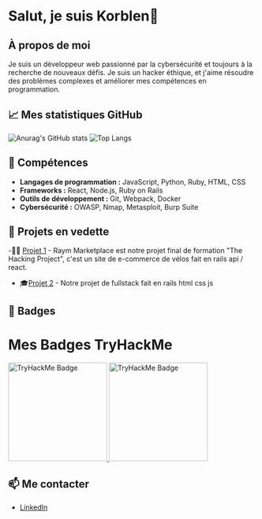 # Salut, je suis Korblen👋

## À propos de moi

Je suis un développeur web passionné par la cybersécurité et toujours à la recherche de nouveaux défis. Je suis un hacker éthique, et j'aime résoudre des problèmes complexes et améliorer mes compétences en programmation.

## 📈 Mes statistiques GitHub

![Anurag's GitHub stats](https://github-readme-stats.vercel.app/api?username=Korblen&show_icons=true&theme=radical)
![Top Langs](https://github-readme-stats.vercel.app/api/top-langs/?username=Korblen&layout=compact&theme=radical)

## 🚀 Compétences

- **Langages de programmation :** JavaScript, Python, Ruby, HTML, CSS
- **Frameworks :** React, Node.js, Ruby on Rails
- **Outils de développement :** Git, Webpack, Docker
- **Cybersécurité :** OWASP, Nmap, Metasploit, Burp Suite


## 🌟 Projets en vedette

-🚴‍♂️ [Projet 1](https://github.com/annieherieau/Raym_marketplace) - Raym Marketplace est notre projet final de formation "The Hacking Project", c'est un site de e-commerce de vélos fait en rails api / react.
- 🎓[Projet 2](https://github.com/annieherieau/RAYMote_IT) - Notre projet de fullstack fait en rails html css js

## 🏅 Badges

# Mes Badges TryHackMe
<a href="https://tryhackme.com/p/Korbz">
<img src="https://tryhackme.com/img/badges/introtooffensivesecurity.svg" alt="TryHackMe Badge" width="200" height="200">
</a>
<a href="https://tryhackme.com/p/Korbz">
<img src='https://tryhackme.com/img/badges/linux.svg' alt='TryHackMe Badge' width="200" height='200' >
</a>



## 📫 Me contacter

- [LinkedIn](https://www.linkedin.com/in/malo-bastianelli-66360a285/)
